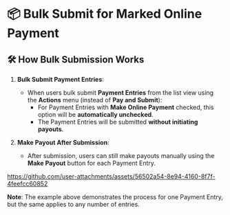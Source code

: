 # 📦 Bulk Submit for Marked Online Payment

## 🛠️ How Bulk Submission Works

1. **Bulk Submit Payment Entries**:  
   - When users bulk submit **Payment Entries** from the list view using the **Actions** menu (instead of **Pay and Submit**):  
     - For Payment Entries with **Make Online Payment** checked, this option will be **automatically unchecked**.  
     - The Payment Entries will be submitted **without initiating payouts**.  

2. **Make Payout After Submission**:  
   - After submission, users can still make payouts manually using the **Make Payout** button for each Payment Entry.  

https://github.com/user-attachments/assets/56502a54-8e94-4160-8f7f-4feefcc60852

**Note**: The example above demonstrates the process for one Payment Entry, but the same applies to any number of entries.  
